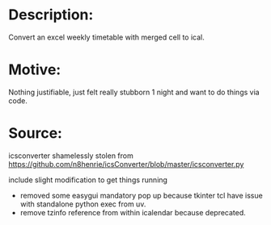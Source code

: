 # Description:
Convert an excel weekly timetable with merged cell to ical.

# Motive:
Nothing justifiable, just felt really stubborn 1 night and want to do things via code.

# Source:
icsconverter shamelessly stolen from
https://github.com/n8henrie/icsConverter/blob/master/icsconverter.py

include slight modification to get things running
- removed some easygui mandatory pop up because tkinter tcl have issue with standalone python exec from uv.
- remove tzinfo reference from within icalendar because deprecated.
